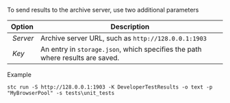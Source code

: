 To send results to the archive server, use two additional parameters

| Option | Description |
| -- | -- | 
| &nbsp;*Server*  | Archive server URL, such as `http://128.0.0.1:1903` |
| &nbsp;*Key*  | An entry in `storage.json`, which specifies the path where results are saved. |

Example

    stc run -S http://128.0.0.1:1903 -K DeveloperTestResults -o text -p "MyBrowserPool" -s tests\unit_tests 
